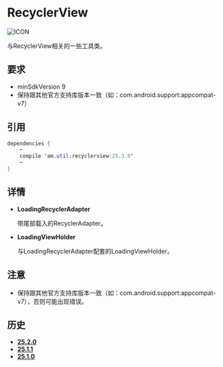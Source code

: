 # RecyclerView
![ICON](https://raw.githubusercontent.com/AlexMofer/ProjectX/master/support/icon.png)

与RecyclerView相关的一些工具类。
## 要求
- minSdkVersion 9
- 保持跟其他官方支持库版本一致（如：com.android.support:appcompat-v7）

## 引用
```java
dependencies {
    ⋯
    compile 'am.util:recyclerview:25.3.0'
    ⋯
}
```
## 详情
- **LoadingRecyclerAdapter**

    带尾部载入的RecyclerAdapter。
- **LoadingViewHolder**

    与LoadingRecyclerAdapter配套的LoadingViewHolder。

## 注意
- 保持跟其他官方支持库版本一致（如：com.android.support:appcompat-v7），否则可能出现错误。

## 历史
- [**25.2.0**](https://bintray.com/alexmofer/maven/RecyclerView/25.2.0)
- [**25.1.1**](https://bintray.com/alexmofer/maven/RecyclerView/25.1.1)
- [**25.1.0**](https://bintray.com/alexmofer/maven/RecyclerView/25.1.0)